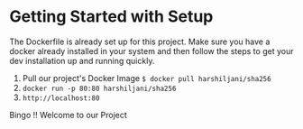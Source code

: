 # Getting Started with Setup

The Dockerfile is already set up for this project. Make sure you have a docker already installed in your system and then follow the steps to get your dev installation up and running quickly.

1. Pull our project's Docker Image `$ docker pull harshiljani/sha256`
2. `docker run -p 80:80 harshiljani/sha256`
3. `http://localhost:80`

Bingo !! Welcome to our Project
